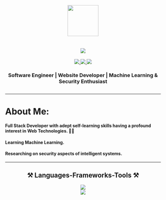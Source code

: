 


<div id="header" align="center">
  <img src="https://avatars.githubusercontent.com/u/52500491?s=400&u=6a539ef02781d8da214e2d8964cad78f08521b26&v=4" width="100"/>
</div>
<h1 align="center">
    <img src="https://readme-typing-svg.herokuapp.com/?font=Righteous&size=35&center=true&vCenter=true&width=500&height=70&duration=4000&lines=Hi+There!+Namaste;+I'm+Sushmita+Palikhe!;" />
</h1>
<div align="center"> 
  <a href="mailto:sushmipalikhe97@gmail.com">
    <img src="https://img.shields.io/badge/Gmail-333333?style=for-the-badge&logo=gmail&logoColor=red" />
  </a>
  <a href="https://www.linkedin.com/in/sushmita-palikhe-b45638177/" target="_blank">
    <img src="https://img.shields.io/badge/LinkedIn-0077B5?style=for-the-badge&logo=linkedin&logoColor=white" target="_blank" />
  </a>
  <a href="https://sushmita85.gitlab.io/my-portfolio/" target="_blank">
     <img src="https://img.shields.io/badge/Portfolio-FF5722?style=for-the-badge&logo=todoist&logoColor=white" target="_blank" /> <!-- sqlite, safari, google-chrome are other good icon options -->
  </a>
</div>

<h3 align="center">Software Engineer | Website Developer | Machine Learning & Security Enthusiast </h3>

<div align="center">
  <img src="https://komarev.com/ghpvc/?username=Sushmi-pal&style=flat-square&color=blue" alt=""/>
  </div>
  <div>
 
  
  </div>
  
  
  
  
  
  
  
  _ _ _
  
  
  
  
  # About Me:
  <h4>Full Stack Developer with adept self-learning skills having a profound interest in Web Technologies. 👋🔭 </h4> 
  <h4>Learning Machine Learning.</h4>
  <h4>Researching on security aspects of intelligent systems.</h4>
  <hr>
  <h2 align="center">⚒️ Languages-Frameworks-Tools ⚒️</h2>
  <div align="center">
    <img src="https://skillicons.dev/icons?i=react,bootstrap,html,css,vscode,github,git,php" /><br>
    <img src="https://skillicons.dev/icons?i=nodejs,python,javascript,c,fastapi,graphql,mysql,flask,pytorch,matlab" /><br>
</div>
  
  
  
  
  
<!--
**Sushmi-pal/Sushmi-pal** is a ✨ _special_ ✨ repository because its `README.md` (this file) appears on your GitHub profile.

Here are some ideas to get you started:<img src="https://komarev.com/ghpvc/?username=your-github-username&style=flat-square&color=blue" alt=""/>

- 🔭 I’m currently working on ...
- 🌱 I’m currently learning ...
- 👯 I’m looking to collaborate on ...
- 🤔 I’m looking for help with ...
- 💬 Ask me about ...
- 📫 How to reach me: ...
- 😄 Pronouns: ...
- ⚡ Fun fact: ...
-->

